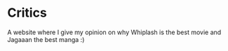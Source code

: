 # Critics
A website where I give my opinion on why Whiplash is the best movie and Jagaaan the best manga :)
